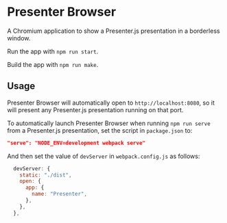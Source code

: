# Presenter Browser

A Chromium application to show a Presenter.js presentation in a borderless window.

Run the app with `npm run start`.

Build the app with `npm run make`.

## Usage

Presenter Browser will automatically open to `http://localhost:8080`, so it will
present any Presenter.js presentation running on that port.

To automatically launch Presenter Browser when running `npm run serve` from
a Presenter.js presentation, set the script in `package.json` to:

```json
"serve": "NODE_ENV=development webpack serve"
```

And then set the value of `devServer` in `webpack.config.js` as follows:

```js
  devServer: {
    static: "./dist",
    open: {
      app: {
        name: "Presenter",
      },
    },
  },
```
